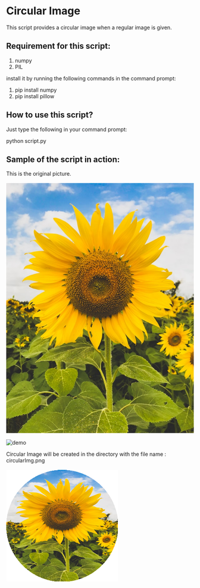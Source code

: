 # Circular Image

This script provides a circular image when a regular image is given.

## Requirement for this script:

1. numpy
2. PIL

install it by running the following commands in the command prompt:

1. pip install numpy
2. pip install pillow

## How to use this script?

Just type the following in your command prompt:

python script.py

## Sample of the script in action:

This is the original picture.</br></br>
<img src="./sunflower.jpg" alt="Original Image"></br>

![demo](https://user-images.githubusercontent.com/56690856/98395315-13812480-2082-11eb-9c28-6ee31e0fa037.png)</br>

Circular Image will be created in the directory with the file name : circularImg.png</br></br>
<img src="./circularImg.png" alt="Original Image">

